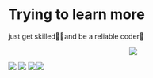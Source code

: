 # Trying to learn more
just get skilled🐱‍🏍and be a reliable coder🥦


<div align="center"> <img src="https://github-readme-activity-graph.vercel.app/graph?username=molaters&theme=react-dark"> </div>

<span align="center"> <img src="https://img.shields.io/badge/-HTML5-E34F26?style=flat-square&logo=html5&logoColor=white" /> <img src="https://img.shields.io/badge/-CSS3-1572B6?style=flat-square&logo=css3" /> <img src="https://img.shields.io/badge/-JavaScript-oringe?style=flat-square&logo=javascript" /><img src="https://img.shields.io/badge/-C-cc163a?style=flat-square&logo=C&logoColor=white" /> </span>

